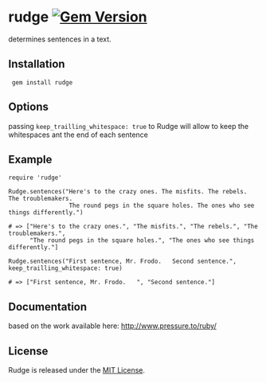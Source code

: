 # rudge [![Gem Version](https://badge.fury.io/rb/rudge.png)](http://badge.fury.io/rb/rudge)
determines sentences in a text.

## Installation
     gem install rudge

## Options
passing ```keep_trailling_whitespace: true``` to Rudge will allow to keep the whitespaces ant the end of each sentence

## Example
    require 'rudge'

    Rudge.sentences("Here's to the crazy ones. The misfits. The rebels. The troublemakers.
                     The round pegs in the square holes. The ones who see things differently.")

    # => ["Here's to the crazy ones.", "The misfits.", "The rebels.", "The troublemakers.",
          "The round pegs in the square holes.", "The ones who see things differently."]

    Rudge.sentences("First sentence, Mr. Frodo.   Second sentence.", keep_trailling_whitespace: true)

    # => ["First sentence, Mr. Frodo.   ", "Second sentence."]

## Documentation
based on the work available here: http://www.pressure.to/ruby/

## License

Rudge is released under the [MIT License](http://www.opensource.org/licenses/MIT).
